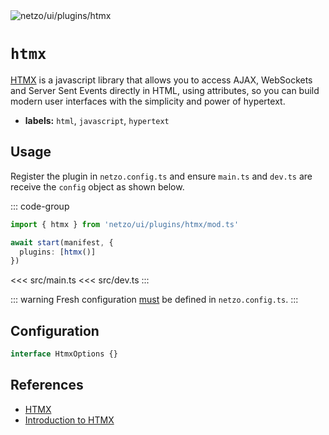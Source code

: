 <img src="https://raw.githubusercontent.com/netzo/netzo/main/assets/plugins/htmx.svg" alt="netzo/ui/plugins/htmx" class="mb-5 w-75px">

# `htmx`

[HTMX](https://htmx.org) is a javascript library that allows you to access AJAX, WebSockets and Server Sent Events directly in HTML, using attributes, so you can build modern user interfaces with the simplicity and power of hypertext.

- **labels:** `html`, `javascript`, `hypertext`

## Usage

Register the plugin in `netzo.config.ts` and ensure `main.ts` and `dev.ts` are receive the `config` object as shown below.

::: code-group
```ts [netzo.config.ts]
import { htmx } from 'netzo/ui/plugins/htmx/mod.ts'

await start(manifest, {
  plugins: [htmx()]
})
```
<<< src/main.ts
<<< src/dev.ts
:::

::: warning Fresh configuration [must](https://fresh.deno.dev/docs/concepts/ahead-of-time-builds#migrating-existing-projects-with-plugins) be defined in `netzo.config.ts`.
:::

## Configuration

```ts
interface HtmxOptions {}
```

## References

- [HTMX](https://htmx.org/)
- [Introduction to HTMX](https://www.sitepoint.com/htmx-introduction/)
